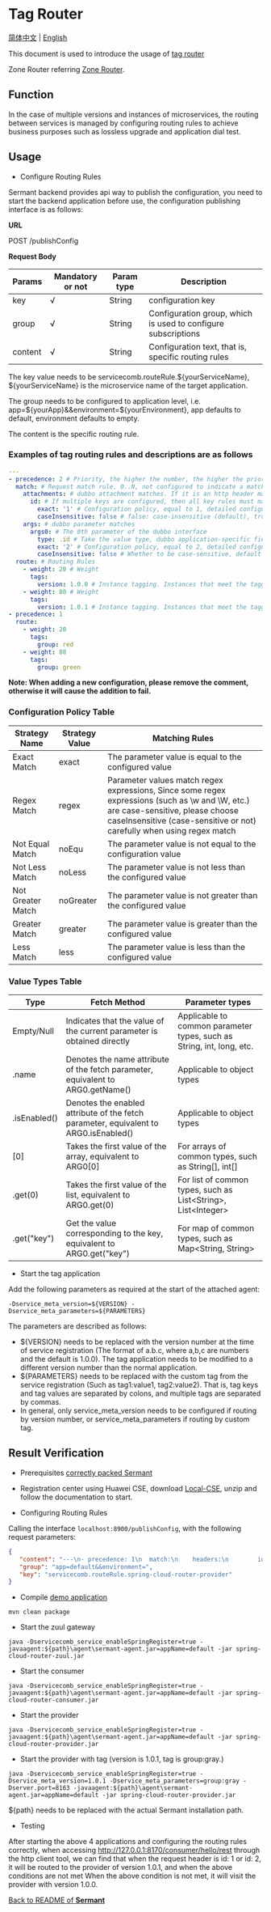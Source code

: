 # Tag Router

[简体中文](document-zh.md) | [English](document.md)

This document is used to introduce the usage of [tag router](../../../sermant-plugins/sermant-router)

Zone Router referring [Zone Router](zone-router.md).

## Function

In the case of multiple versions and instances of microservices, the routing between services is managed by configuring routing rules to achieve business purposes such as lossless upgrade and application dial test.

## Usage

- Configure Routing Rules

Sermant backend provides api way to publish the configuration, you need to start the backend application before use, the configuration publishing interface is as follows: 

**URL**

POST /publishConfig

**Request Body**

|Params|Mandatory or not|Param type|Description
|---|---|---|---|
|key|√|String|configuration key|
|group|√|String|Configuration group, which is used to configure subscriptions|
|content|√|String|Configuration text, that is, specific routing rules|

The key value needs to be servicecomb.routeRule.${yourServiceName}, ${yourServiceName} is the microservice name of the target application.

The group needs to be configured to application level, i.e. app=${yourApp}&&environment=${yourEnvironment}, app defaults to default, environment defaults to empty.

The content is the specific routing rule.

### Examples of tag routing rules and descriptions are as follows

```yaml
---
- precedence: 2 # Priority, the higher the number, the higher the priority.
  match: # Request match rule. 0..N, not configured to indicate a match. Only one attachments/headers/args are allowed per match rule.
    attachments: # dubbo attachment matches. If it is an http header match, you need to configure it as headers.
      id: # If multiple keys are configured, then all key rules must match the request.
        exact: '1' # Configuration policy, equal to 1, detailed configuration policy refer to the configuration policy table.
        caseInsensitive: false # false: case-insensitive (default), true: case-sensitive. When configured to false, it will be converted to uppercase uniformly for comparison.
    args: # dubbo parameter matches
      args0: # The 0th parameter of the dubbo interface
        type: .id # Take the value type, dubbo application-specific field, the 0th parameter is an entity, get its id property value, if the parameter type is int, String and other common types, it is not necessary to fill in the value, all the value types see the table of value types.
        exact: '2' # Configuration policy, equal to 2, detailed configuration policy refer to the configuration policy table.
        caseInsensitive: false # Whether to be case-sensitive, default is false, case-sensitive.
  route: # Routing Rules
    - weight: 20 # Weight
      tags:
        version: 1.0.0 # Instance tagging. Instances that meet the tagging criteria are placed in this group.
    - weight: 80 # Weight
      tags:
        version: 1.0.1 # Instance tagging. Instances that meet the tagging criteria are placed in this group.
- precedence: 1
  route:
    - weight: 20
      tags:
        group: red
    - weight: 80
      tags:
        group: green
```

**Note: When adding a new configuration, please remove the comment, otherwise it will cause the addition to fail.**

### Configuration Policy Table

|Strategy Name|Strategy Value|Matching Rules|
|---|---|---|
|Exact Match|exact|The parameter value is equal to the configured value|
|Regex Match|regex|Parameter values match regex expressions, Since some regex expressions (such as \w and \W, etc.) are case-sensitive, please choose caseInsensitive (case-sensitive or not) carefully when using regex match|
|Not Equal Match|noEqu|The parameter value is not equal to the configuration value|
|Not Less Match|noLess|The parameter value is not less than the configured value|
|Not Greater Match|noGreater|The parameter value is not greater than the configured value|
|Greater Match|greater|The parameter value is greater than the configured value|
|Less Match|less|The parameter value is less than the configured value|

### Value Types Table

|Type|Fetch Method|Parameter types|
|---|---|---|
|Empty/Null|Indicates that the value of the current parameter is obtained directly|Applicable to common parameter types, such as String, int, long, etc.|
|.name|Denotes the name attribute of the fetch parameter, equivalent to ARG0.getName()|Applicable to object types|
|.isEnabled()|Denotes the enabled attribute of the fetch parameter, equivalent to ARG0.isEnabled()|Applicable to object types|
|[0]|Takes the first value of the array, equivalent to ARG0[0]|For arrays of common types, such as String[], int[]|
|.get(0)|Takes the first value of the list, equivalent to ARG0.get(0)|For list of common types, such as List\<String>, List\<Integer>|
|.get("key")|Get the value corresponding to the key, equivalent to ARG0.get("key")|For map of common types, such as Map<String, String>|

- Start the tag application

Add the following parameters as required at the start of the attached agent: 

```
-Dservice_meta_version=${VERSION} -Dservice_meta_parameters=${PARAMETERS}
```

The parameters are described as follows: 

- ${VERSION} needs to be replaced with the version number at the time of service registration (The format of a.b.c, where a,b,c are numbers and the default is 1.0.0). The tag application needs to be modified to a different version number than the normal application.
- ${PARAMETERS} needs to be replaced with the custom tag from the service registration (Such as tag1:value1, tag2:value2). That is, tag keys and tag values are separated by colons, and multiple tags are separated by commas.
- In general, only service_meta_version needs to be configured if routing by version number, or service_meta_parameters if routing by custom tag.

## Result Verification

- Prerequisites [correctly packed Sermant](../../README.md)

- Registration center using Huawei CSE, download [Local-CSE](https://support.huaweicloud.com/devg-cse/cse_devg_0036.html), unzip and follow the documentation to start.

- Configuring Routing Rules

Calling the interface `localhost:8900/publishConfig`, with the following request parameters:

```json
{
   "content": "---\n- precedence: 1\n  match:\n    headers:\n        id:\n          exact: '1'\n          caseInsensitive: false\n  route:\n    - tags:\n        group: gray\n      weight: 100\n- precedence: 2\n  match:\n    headers:\n        id:\n          exact: '2'\n          caseInsensitive: false\n  route:\n    - tags:\n        version: 1.0.1\n      weight: 100", 
   "group": "app=default&&environment=", 
   "key": "servicecomb.routeRule.spring-cloud-router-provider"
}
```

- Compile [demo application](https://github.com/huaweicloud/Sermant-examples/tree/main/router-demo/spring-cloud-router-demo)

```shell
mvn clean package
```

- Start the zuul gateway

```shell
java -Dservicecomb_service_enableSpringRegister=true -javaagent:${path}\agent\sermant-agent.jar=appName=default -jar spring-cloud-router-zuul.jar
```

- Start the consumer

```shell
java -Dservicecomb_service_enableSpringRegister=true -javaagent:${path}\agent\sermant-agent.jar=appName=default -jar spring-cloud-router-consumer.jar
```

- Start the provider

```shell
java -Dservicecomb_service_enableSpringRegister=true -javaagent:${path}\agent\sermant-agent.jar=appName=default -jar spring-cloud-router-provider.jar
```

- Start the provider with tag (version is 1.0.1, tag is group:gray.)

```shell
java -Dservicecomb_service_enableSpringRegister=true -Dservice_meta_version=1.0.1 -Dservice_meta_parameters=group:gray -Dserver.port=8163 -javaagent:${path}\agent\sermant-agent.jar=appName=default -jar spring-cloud-router-provider.jar
```

${path} needs to be replaced with the actual Sermant installation path.

- Testing

After starting the above 4 applications and configuring the routing rules correctly, when accessing <http://127.0.0.1:8170/consumer/hello/rest> through the http client tool, we can find that when the request header is id: 1 or id: 2, it will be routed to the provider of version 1.0.1, and when the above conditions are not met When the above condition is not met, it will visit the provider with version 1.0.0.

[Back to README of **Sermant** ](../../README.md)